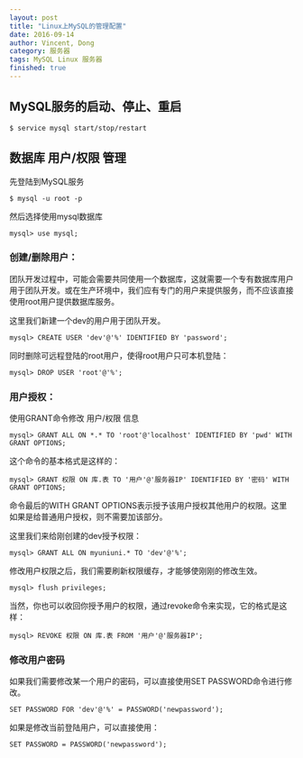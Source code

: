 ```yaml
---
layout: post
title: "Linux上MySQL的管理配置"
date: 2016-09-14
author: Vincent, Dong
category: 服务器
tags: MySQL Linux 服务器
finished: true
---
```


## MySQL服务的启动、停止、重启

`$ service mysql start/stop/restart`

## 数据库 用户/权限 管理

先登陆到MySQL服务

`$ mysql -u root -p`

然后选择使用mysql数据库

`mysql> use mysql;`

### 创建/删除用户：

团队开发过程中，可能会需要共同使用一个数据库，这就需要一个专有数据库用户用于团队开发。或在生产环境中，我们应有专门的用户来提供服务，而不应该直接使用root用户提供数据库服务。

这里我们新建一个dev的用户用于团队开发。

`mysql> CREATE USER 'dev'@'%' IDENTIFIED BY 'password';`

同时删除可远程登陆的root用户，使得root用户只可本机登陆：

`mysql> DROP USER 'root'@'%';`

### 用户授权：

使用GRANT命令修改 用户/权限 信息

`mysql> GRANT ALL ON *.* TO 'root'@'localhost' IDENTIFIED BY 'pwd' WITH GRANT OPTIONS;`

这个命令的基本格式是这样的：

`mysql> GRANT 权限 ON 库.表 TO '用户'@'服务器IP' IDENTIFIED BY '密码' WITH GRANT OPTIONS;`

命令最后的WITH GRANT OPTIONS表示授予该用户授权其他用户的权限。这里如果是给普通用户授权，则不需要加该部分。

这里我们来给刚创建的dev授予权限：

`mysql> GRANT ALL ON myuniuni.* TO 'dev'@'%';`

修改用户权限之后，我们需要刷新权限缓存，才能够使刚刚的修改生效。

`mysql> flush privileges;`

当然，你也可以收回你授予用户的权限，通过revoke命令来实现，它的格式是这样：

`mysql> REVOKE 权限 ON 库.表 FROM '用户'@'服务器IP';`

### 修改用户密码

如果我们需要修改某一个用户的密码，可以直接使用SET PASSWORD命令进行修改。

`SET PASSWORD FOR 'dev'@'%' = PASSWORD('newpassword');`

如果是修改当前登陆用户，可以直接使用：

`SET PASSWORD = PASSWORD('newpassword');`

